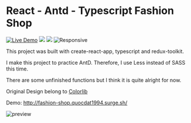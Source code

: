 React - Antd - Typescript Fashion Shop 
============
[![Live Demo](https://img.shields.io/badge/demo-online-green.svg)](http://responsive-cv.quocdat1994.surge.sh/) 
![](https://img.shields.io/badge/types-TypeScript-blue)
![](https://img.shields.io/badge/antd-AntDesign-blue)
![Responsive](https://img.shields.io/badge/responsive-website-green)

This project was built with create-react-app, typescript and redux-toolkit.

I make this project to practice AntD. Therefore, I use Less instead of SASS this time. 

There are some unfinished functions but I think it is quite alright for now.

Original Design belong to [Colorlib](https://colorlib.com/)

Demo: http://fashion-shop.quocdat1994.surge.sh/

![preview](https://i.ibb.co/qYMYbpZ/fashion-shop.png)
